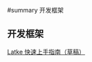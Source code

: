 ﻿#summary 开发框架

## 开发框架 ##
[Latke 快速上手指南（草稿）](https://docs.google.com/document/pub?id=1qFuH3A2JFifyCdTYyV8tkPLV0_-Q9QTPrIBWyZz7J0I)